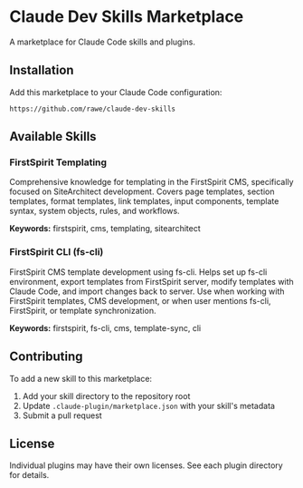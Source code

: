 # Claude Dev Skills Marketplace

A marketplace for Claude Code skills and plugins.

## Installation

Add this marketplace to your Claude Code configuration:

```
https://github.com/rawe/claude-dev-skills
```

## Available Skills

### FirstSpirit Templating
Comprehensive knowledge for templating in the FirstSpirit CMS, specifically focused on SiteArchitect development. Covers page templates, section templates, format templates, link templates, input components, template syntax, system objects, rules, and workflows.

**Keywords:** firstspirit, cms, templating, sitearchitect

### FirstSpirit CLI (fs-cli)
FirstSpirit CMS template development using fs-cli. Helps set up fs-cli environment, export templates from FirstSpirit server, modify templates with Claude Code, and import changes back to server. Use when working with FirstSpirit templates, CMS development, or when user mentions fs-cli, FirstSpirit, or template synchronization.

**Keywords:** firstspirit, fs-cli, cms, template-sync, cli

## Contributing

To add a new skill to this marketplace:

1. Add your skill directory to the repository root
2. Update `.claude-plugin/marketplace.json` with your skill's metadata
3. Submit a pull request

## License

Individual plugins may have their own licenses. See each plugin directory for details.
